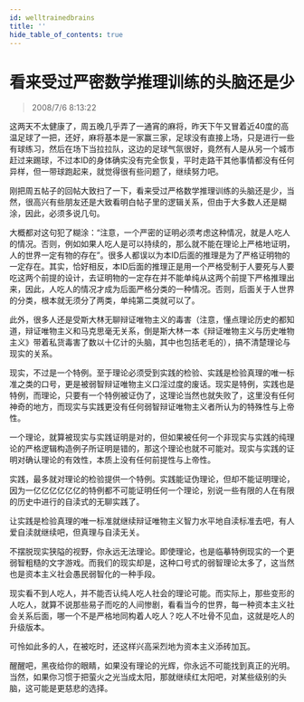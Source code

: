 ```yaml
---
id: welltrainedbrains 
title: ''
hide_table_of_contents: true
---
```


# 看来受过严密数学推理训练的头脑还是少

> 2008/7/6 8:13:22

<div style={{color: '#FF0000', fontWeight: '500', fontSize: '18px'}}>

这两天不太健康了，周五晚几乎弄了一通宵的麻将，昨天下午又冒着近40度的高温足球了一把，还好，麻将基本是一家赢三家，足球没有直接上场，只是进行一些有球练习，然后在场下当拉拉队，这边的足球气氛很好，竟然有人是从另一个城市赶过来踢球，不过本ID的身体确实没有完全恢复，平时走路干其他事情都没有任何异样，但一带球跑起来，就觉得很有些问题了，继续努力吧。

 

刚把周五帖子的回帖大致扫了一下，看来受过严格数学推理训练的头脑还是少，当然，很高兴有些朋友还是大致看明白帖子里的逻辑关系，但由于大多数人还是糊涂，因此，必须多说几句。

 

大概都对这句犯了糊涂：“注意，一个严密的证明必须考虑这种情况，就是人吃人的情况。否则，例如如果人吃人是可以持续的，那么就不能在理论上严格地证明，人的世界一定有物的存在”。很多人都误以为本ID后面的推理是为了严格证明物的一定存在。其实，恰好相反，本ID后面的推理正是用一个严格受制于人要死与人要吃这两个前提的设计，去证明物的一定存在并不能单纯从这两个前提下严格推理出来，因此，人吃人的情况才成为后面严格分类的一种情况。否则，后面关于人世界的分类，根本就无须分了两类，单纯第二类就可以了。

 

此外，很多人还是受斯大林无聊辩证唯物主义的毒害（注意，懂点理论历史的都知道，辩证唯物主义和马克思毫无关系，倒是斯大林一本《辩证唯物主义与历史唯物主义》带着私货毒害了数以十亿计的头脑，其中也包括老毛的），搞不清楚理论与现实的关系。

 

现实，不过是一个特例。至于理论必须受到实践的检验、实践是检验真理的唯一标准之类的口号，更是被弱智辩证唯物主义口淫过度的废话。现实是特例，实践也是特例，而理论，只要有一个特例被证伪了，这理论当然也就失败了，这里没有任何神奇的地方，而现实与实践更没有任何弱智辩证唯物主义者所认为的特殊性与上帝性。

 

一个理论，就算被现实与实践证明是对的，但如果被任何一个非现实与实践的纯理论的严格逻辑构造例子所证明是错的，那这个理论也就不可能对。现实与实践的证明对确认理论的有效性，本质上没有任何前提性与上帝性。

 

实践，最多就对理论的检验提供一个特例。实践能证伪理论，但却不能证明理论，因为一亿亿亿亿亿亿的特例都不可能证明任何一个理论，别说一些有限的人在有限的历史中进行的自渎式的无聊实践了。

 

让实践是检验真理的唯一标准就继续辩证唯物主义智力水平地自渎标准去吧，有人爱自渎就继续吧，但真理与自渎无关。

 

不摆脱现实狭隘的视野，你永远无法理论。即使理论，也是临摹特例现实的一个更弱智粗糙的文字游戏。而我们的现实却是，这种口号式的弱智理论太多了，这当然也是资本主义社会愚民弱智化的一种手段。

 

现实看不到人吃人，并不能否认纯人吃人社会的理论可能。而实际上，那些变形的人吃人，就算不说那些易子而吃的人间惨剧，看看当今的世界，每一种资本主义社会关系后面，哪一个不是严格地同构着人吃人？吃人不吐骨不见血，这就是吃人的升级版本。

 

可怜如此多的人，在被吃时，还这样兴高采烈地为资本主义添砖加瓦。

 

醒醒吧，黑夜给你的眼睛，如果没有理论的光辉，你永远不可能找到真正的光明。当然，如果你习惯于把萤火之光当成太阳，那就继续红太阳吧，对某些级别的头脑，这可能是更慈悲的选择。

</div>